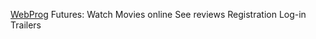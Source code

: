 [WebProg](https://hores20-filmmonster-2.glitch.me)
Futures:
Watch Movies online
See reviews
Registration
Log-in
Trailers
